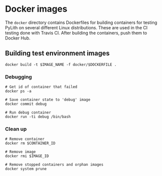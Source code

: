 # Docker images

The `docker` directory contains Dockerfiles for building containers for testing PyLith on several different Linux
distributions. These are used in the CI testing done with Travis CI. After building the containers, push them to Docker
Hub.

## Building test environment images

```
docker build -t $IMAGE_NAME -f docker/$DOCKERFILE .
```

### Debugging

```
# Get id of container that failed
docker ps -a

# Save container state to 'debug' image
docker commit debug

# Run debug container
docker run -ti debug /bin/bash
```

### Clean up

```
# Remove container
docker rm $CONTAINER_ID

# Remove image
docker rmi $IMAGE_ID

# Remove stopped containers and orphan images
docker system prune
```
